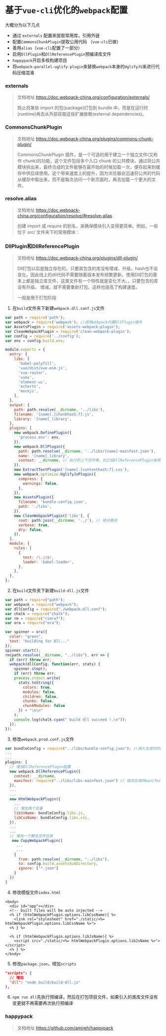 # 基于`vue-cli`优化的`webpack`配置
大概分为以下几点
- 通过 `externals` 配置来提取常用库，引用外链
- 配置`CommonsChunkPlugin`提取公用代码 （`vue-cli`已做）
- 善用`alias`（`vue-cli`配置了一部分）
- 启用`DllPlugin`和`DllReferencePlugin`预编译库文件
- `happypack`开启多核构建项目
- 将`webpack-parallel-uglify-plugin`来替换`webpack`本身的`UglifyJS`来进行代码压缩混淆



### externals
> 文档地址 https://doc.webpack-china.org/configuration/externals/
>
> 防止将某些 import 的包(package)打包到 bundle 中，而是在运行时(runtime)再去从外部获取这些扩展依赖(external dependencies)。

### CommonsChunkPlugin
> 文档地址 https://doc.webpack-china.org/plugins/commons-chunk-plugin/
>
> CommonsChunkPlugin 插件，是一个可选的用于建立一个独立文件(又称作 chunk)的功能，这个文件包括多个入口 chunk 的公共模块。通过将公共模块拆出来，最终合成的文件能够在最开始的时候加载一次，便存起来到缓存中供后续使用。这个带来速度上的提升，因为浏览器会迅速将公共的代码从缓存中取出来，而不是每次访问一个新页面时，再去加载一个更大的文件。

### resolve.alias
> 文档地址 https://doc.webpack-china.org/configuration/resolve/#resolve-alias
>
> 创建 import 或 require 的别名，来确保模块引入变得更简单。例如，一些位于 src/ 文件夹下的常用模块：

### DllPlugin和DllReferencePlugin
> 文档地址 https://doc.webpack-china.org/plugins/dll-plugin/
>
> Dll打包以后是独立存在的，只要其包含的库没有增减、升级，hash也不会变化，因此线上的dll代码不需要随着版本发布频繁更新。使用Dll打包的基本上都是独立库文件，这类文件有一个特性就是变化不大。，只要包含的库没有升级， 增减，就不需要重新打包。这样也提高了构建速度。
>
> 一般是用于打包阶段

1. 在`build`文件夹下新建`webpack.dll.conf.js`文件
```javascript
var path = require('path');
var webpack = require('webpack'); //调用webpack内置DllPlugin插件
var AssetsPlugin = require('assets-webpack-plugin');
var CleanWebpackPlugin = require('clean-webpack-plugin');
var config = require('../config');
var env = config.build.env;

module.exports = {
  entry: {
    libs: [
      'babel-polyfill',
      'vue/dist/vue.esm.js',
      'vue-router',
      'vuex',
      'element-ui',
      'echarts',
      'mockjs',
    ],
  },
  output: {
    path: path.resolve(__dirname, '../libs'),
    filename: '[name].[chunkhash:7].js',
    library: '[name]_library',
  },
  plugins: [
    new webpack.DefinePlugin({
      'process.env': env,
    }),
    new webpack.DllPlugin({
      path: path.resolve(__dirname, '../libs/[name]-mainfest.json'),
      name: '[name]_library',
      context: __dirname, // 执行的上下文环境，对之后DllReferencePlugin有用
    }),
    new ExtractTextPlugin('[name].[contenthash:7].css'),
    new webpack.optimize.UglifyJsPlugin({
      compress: {
        warnings: false,
      },
    }),
    new AssetsPlugin({
      filename: 'bundle-config.json',
      path: './libs',
    }),
    new CleanWebpackPlugin(['libs'], {
      root: path.join(__dirname, '../'), // 绝对路径
      verbose: true,
      dry: false,
    }),
  ],
  module: {
    rules: [
      {
        test: /\.js$/,
        loader: 'babel-loader',
      },
    ],
  },
};
```
2. 在`build`文件夹下新建`build-dll.js`文件
```javascript
var path = require("path");
var webpack = require("webpack");
var dllConfig = require("./webpack.dll.conf");
var chalk = require("chalk");
var rm = require("rimraf");
var ora = require("ora");

var spinner = ora({
  color: "green",
  text: "building for Dll..."
});
spinner.start();
rm(path.resolve(__dirname, "../libs"), err => {
  if (err) throw err;
  webpack(dllConfig, function(err, stats) {
    spinner.stop();
    if (err) throw err;
    process.stdout.write(
      stats.toString({
        colors: true,
        modules: false,
        children: false,
        chunks: false,
        chunkModules: false
      }) + "\n\n"
    );
    console.log(chalk.cyan(" build dll succeed !.\n"));
  });
});

```
3. 修改`webpack.prod.conf.js`文件
```javascript
var bundleConfig = require("../libs/bundle-config.json"); //调入生成的的路径json
...
...
plugins: [
  // 增加DllReferencePlugin配置
  new webpack.DllReferencePlugin({
    context: __dirname,
    manifest: require("../libs/libs-mainfest.json") // 指向生成的manifest.json
  }),
  ...
  ...
  new HtmlWebpackPlugin({
    ...
    // 增加两个变量
    libJsName: bundleConfig.libs.js,
    libCssName: bundleConfig.libs.css,
  }),
  ...
  ...
  // 增加一个静态文件目录
   new CopyWebpackPlugin([
     ...
     ...
    {
      from: path.resolve(__dirname, "../libs"),
      to: config.build.assetsSubDirectory,
      ignore: ["*.json"]
    }
  ])
]
```
4. 修改模版文件`index.html`
```ejs
<body>
  <div id="app"></div>
  <!-- built files will be auto injected -->
  <% if (htmlWebpackPlugin.options.libCssName){ %>
    <link rel="stylesheet" href="./static/<%= htmlWebpackPlugin.options.libCssName %>">
  <% } %>

  <% if (htmlWebpackPlugin.options.libJsName){ %>
  	<script src="./static/<%= htmlWebpackPlugin.options.libJsName %>"></script>
  <% } %>
</body>
```
5. 修改`package.json`，增加`scripts`
```json
"scripts": {
  // 增加
  "dll": "node build/build-dll.js"
},
```
6. `npm run dll`先执行预编译，然后在打包项目文件，如果引入的类库文件没有变更就不再需要再次执行预编译


### happypack
> 文档地址 https://github.com/amireh/happypack
>
>
